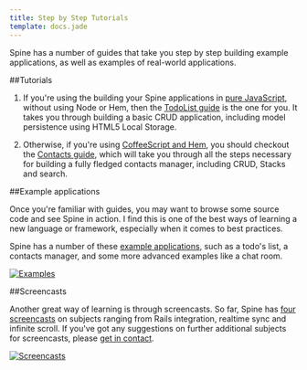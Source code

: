 ```yaml
---
title: Step by Step Tutorials
template: docs.jade
---
```


Spine has a number of guides that take you step by step building example applications, as well as examples of real-world applications.

##Tutorials

1. If you're using the building your Spine applications in [pure JavaScript](started_js.html), without using Node or Hem, then the [TodoList guide](example_tasks.html) is the one for you. It takes you through building a basic CRUD application, including model persistence using HTML5 Local Storage.

1. Otherwise, if you're using [CoffeeScript and Hem](started.html), you should checkout the [Contacts guide](example_contacts.html), which will take you through all the steps necessary for building a fully fledged contacts manager, including CRUD, Stacks and search.

##Example applications

Once you're familiar with guides, you may want to browse some source code and see Spine in action. I find this is one of the best ways of learning a new language or framework, especially when it comes to best practices.

Spine has a number of these [example applications](examples.html), such as a todo's list, a contacts manager, and some more advanced examples like a chat room.

[![Examples](https://lh4.googleusercontent.com/_IH1OempnqUc/TZF1gMnidmI/AAAAAAAABKE/b9rp9RdtA3o/s300/Screen%20shot%202011-03-29%20at%2018.58.12.png)](<%= pages_path("examples") %>)

##Screencasts

Another great way of learning is through screencasts. So far, Spine has [four screencasts](screencasts.html) on subjects ranging from Rails integration, realtime sync and infinite scroll. If you've got any suggestions on further additional subjects for screencasts, please [get in contact](community.html).

[![Screencasts](https://lh5.googleusercontent.com/-tHDIpeZ2b10/TqsIaQgMkrI/AAAAAAAABcE/oKDNP7p45ZI/s300/Screen%252520Shot%2525202011-10-28%252520at%25252020.52.37.png)](<%= pages_path("screencasts") %>)
